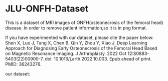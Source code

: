 # JLU-ONFH-Dataset

This is a dataset of MRI images of ONFH(osteonecrosis of the femoral head) disease. 
In order to remove patient information,so it is in png format. 

If you have experimented with our dataset, please cite the paper below:
Shen X, Luo J, Tang X, Chen B, Qin Y, Zhou Y, Xiao J. Deep Learning Approach for Diagnosing Early Osteonecrosis of the Femoral Head Based on Magnetic Resonance Imaging. J Arthroplasty. 2022 Oct 12:S0883-5403(22)00900-7. doi: 10.1016/j.arth.2022.10.003. Epub ahead of print. PMID: 36243276.


our dataset:
